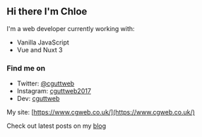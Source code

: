 ## Hi there I'm Chloe

I'm a web developer currently working with:

- Vanilla JavaScript
- Vue and Nuxt 3



### Find me on
- Twitter: [@cguttweb](https://twitter.com/cguttweb)
- Instagram: [cguttweb2017](https://instagram.com/cguttweb2017)
- Dev: [cguttweb](https://dev.to/cguttweb)

My site: [https://www.cgweb.co.uk/](https://www.cgweb.co.uk/)

Check out latest posts on my [blog](https://cguttweb.co.uk/blog)

<!-- ### Check my blog latest posts: -->

<!-- BLOG-POST-LIST: START -->
<!-- BLOG-POST-LIST:END -->

<!--
**cguttweb/cguttweb** is a ✨ _special_ ✨ repository because its `README.md` (this file) appears on your GitHub profile.

Here are some ideas to get you started:

- 🔭 I’m currently working on ...
- 🌱 I’m currently learning ...
- 👯 I’m looking to collaborate on ...
- 🤔 I’m looking for help with ...
- 💬 Ask me about ...
- 📫 How to reach me: ...
- 😄 Pronouns: ...
- ⚡ Fun fact: ...
-->

